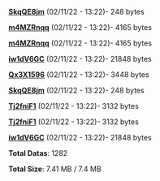 [**SkqQE8jm**](/data/SkqQE8jm.txt) (02/11/22 - 13:22)- 248 bytes

[**m4MZRnqq**](/data/m4MZRnqq.txt) (02/11/22 - 13:22)- 4165 bytes

[**m4MZRnqq**](/data/m4MZRnqq.txt) (02/11/22 - 13:22)- 4165 bytes

[**iw1dV6GC**](/data/iw1dV6GC.txt) (02/11/22 - 13:22)- 21848 bytes

[**Qx3X1596**](/data/Qx3X1596.txt) (02/11/22 - 13:22)- 3448 bytes

[**SkqQE8jm**](/data/SkqQE8jm.txt) (02/11/22 - 13:22)- 248 bytes

[**Tj2fniF1**](/data/Tj2fniF1.txt) (02/11/22 - 13:22)- 3132 bytes

[**Tj2fniF1**](/data/Tj2fniF1.txt) (02/11/22 - 13:22)- 3132 bytes

[**iw1dV6GC**](/data/iw1dV6GC.txt) (02/11/22 - 13:22)- 21848 bytes

**Total Datas**: 1282

**Total Size**: 7.41 MB / 7.4 MB
